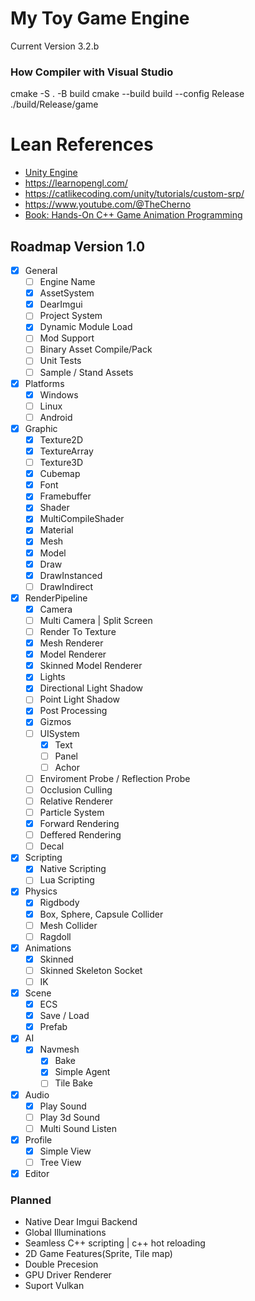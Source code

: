 # My Toy Game Engine

Current Version 3.2.b

### How Compiler with Visual Studio

cmake -S . -B build
cmake --build build --config Release
./build/Release/game

# Lean References

* [Unity Engine](https://unity.com/)
* <https://learnopengl.com/>
* <https://catlikecoding.com/unity/tutorials/custom-srp/>
* <https://www.youtube.com/@TheCherno>
* [Book: Hands-On C++ Game Animation Programming](https://subscription.packtpub.com/search?query=hands%20on%20game%20animation%20programming)

## Roadmap Version 1.0
- [x] General
    - [ ] Engine Name
    - [x] AssetSystem
    - [x] DearImgui
    - [ ] Project System
    - [x] Dynamic Module Load 
    - [ ] Mod Support
    - [ ] Binary Asset Compile/Pack
    - [ ] Unit Tests
    - [ ] Sample / Stand Assets
- [x] Platforms
    - [x] Windows
    - [ ] Linux 
    - [ ] Android
- [x] Graphic
    - [x] Texture2D
    - [x] TextureArray
    - [ ] Texture3D
    - [x] Cubemap
    - [x] Font
    - [x] Framebuffer
    - [x] Shader
    - [x] MultiCompileShader
    - [x] Material
    - [x] Mesh
    - [x] Model
    - [x] Draw
    - [x] DrawInstanced
    - [ ] DrawIndirect
- [x] RenderPipeline
    - [x] Camera
    - [ ] Multi Camera | Split Screen
    - [ ] Render To Texture
    - [x] Mesh Renderer
    - [x] Model Renderer
    - [x] Skinned Model Renderer
    - [x] Lights
    - [x] Directional Light Shadow
    - [ ] Point Light Shadow
    - [x] Post Processing
    - [x] Gizmos
    - [ ] UISystem
        - [x] Text 
        - [ ] Panel
        - [ ] Achor
    - [ ] Enviroment Probe / Reflection Probe
    - [ ] Occlusion Culling
    - [ ] Relative Renderer
    - [ ] Particle System
    - [x] Forward Rendering
    - [ ] Deffered Rendering
    - [ ] Decal
- [x] Scripting
    - [x] Native Scripting
    - [ ] Lua Scripting
- [x] Physics
    - [x] Rigdbody
    - [x] Box, Sphere, Capsule Collider
    - [ ] Mesh Collider
    - [ ] Ragdoll
- [x] Animations
    - [x] Skinned
    - [ ] Skinned Skeleton Socket
    - [ ] IK
- [x] Scene
    - [x] ECS
    - [x] Save / Load
    - [x] Prefab
- [x] AI
    - [x] Navmesh
        - [x] Bake
        - [x] Simple Agent
        - [ ] Tile Bake
- [x] Audio
    - [x] Play Sound
    - [ ] Play 3d Sound
    - [ ] Multi Sound Listen
- [x] Profile
    - [x] Simple View
    - [ ] Tree View
- [x] Editor

### Planned

* Native Dear Imgui Backend
* Global Illuminations 
* Seamless C++ scripting | c++ hot reloading 
* 2D Game Features(Sprite, Tile map)
* Double Precesion
* GPU Driver Renderer
* Suport Vulkan

